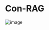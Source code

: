 # Con-RAG
![image](https://github.com/kimkyeonghyun/Con-RAG/assets/108453684/486dacf1-fc1f-4b8c-a6be-e0d8bba96753)
